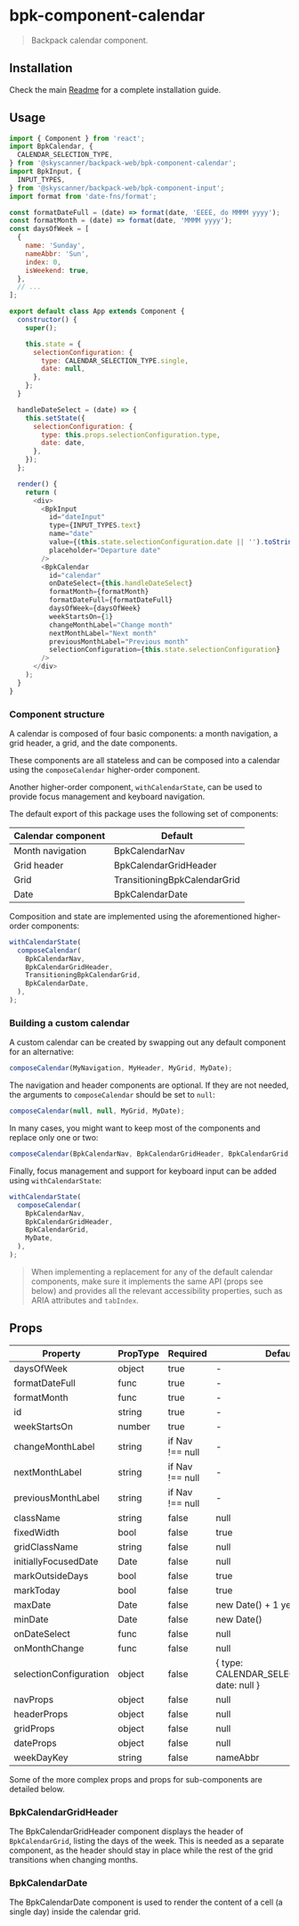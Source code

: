 # bpk-component-calendar

> Backpack calendar component.

## Installation

Check the main [Readme](https://github.com/skyscanner/backpack#usage) for a complete installation guide.

## Usage

```js
import { Component } from 'react';
import BpkCalendar, {
  CALENDAR_SELECTION_TYPE,
} from '@skyscanner/backpack-web/bpk-component-calendar';
import BpkInput, {
  INPUT_TYPES,
} from '@skyscanner/backpack-web/bpk-component-input';
import format from 'date-fns/format';

const formatDateFull = (date) => format(date, 'EEEE, do MMMM yyyy');
const formatMonth = (date) => format(date, 'MMMM yyyy');
const daysOfWeek = [
  {
    name: 'Sunday',
    nameAbbr: 'Sun',
    index: 0,
    isWeekend: true,
  },
  // ...
];

export default class App extends Component {
  constructor() {
    super();

    this.state = {
      selectionConfiguration: {
        type: CALENDAR_SELECTION_TYPE.single,
        date: null,
      },
    };
  }

  handleDateSelect = (date) => {
    this.setState({
      selectionConfiguration: {
        type: this.props.selectionConfiguration.type,
        date: date,
      },
    });
  };

  render() {
    return (
      <div>
        <BpkInput
          id="dateInput"
          type={INPUT_TYPES.text}
          name="date"
          value={(this.state.selectionConfiguration.date || '').toString()}
          placeholder="Departure date"
        />
        <BpkCalendar
          id="calendar"
          onDateSelect={this.handleDateSelect}
          formatMonth={formatMonth}
          formatDateFull={formatDateFull}
          daysOfWeek={daysOfWeek}
          weekStartsOn={1}
          changeMonthLabel="Change month"
          nextMonthLabel="Next month"
          previousMonthLabel="Previous month"
          selectionConfiguration={this.state.selectionConfiguration}
        />
      </div>
    );
  }
}
```

### Component structure

A calendar is composed of four basic components: a month navigation, a grid header, a grid, and the date components.

These components are all stateless and can be composed into a calendar using the `composeCalendar` higher-order component.

Another higher-order component, `withCalendarState`, can be used to provide focus management and keyboard navigation.

The default export of this package uses the following set of components:

| Calendar component | Default                      |
| ------------------ | ---------------------------- |
| Month navigation   | BpkCalendarNav               |
| Grid header        | BpkCalendarGridHeader        |
| Grid               | TransitioningBpkCalendarGrid |
| Date               | BpkCalendarDate              |

Composition and state are implemented using the aforementioned higher-order components:

```js
withCalendarState(
  composeCalendar(
    BpkCalendarNav,
    BpkCalendarGridHeader,
    TransitioningBpkCalendarGrid,
    BpkCalendarDate,
  ),
);
```

### Building a custom calendar

A custom calendar can be created by swapping out any default component for an alternative:

```js
composeCalendar(MyNavigation, MyHeader, MyGrid, MyDate);
```

The navigation and header components are optional. If they are not needed, the arguments to `composeCalendar` should be set to `null`:

```js
composeCalendar(null, null, MyGrid, MyDate);
```

In many cases, you might want to keep most of the components and replace only one or two:

```js
composeCalendar(BpkCalendarNav, BpkCalendarGridHeader, BpkCalendarGrid, MyDate);
```

Finally, focus management and support for keyboard input can be added using `withCalendarState`:

```js
withCalendarState(
  composeCalendar(
    BpkCalendarNav,
    BpkCalendarGridHeader,
    BpkCalendarGrid,
    MyDate,
  ),
);
```

> When implementing a replacement for any of the default calendar components, make sure it
> implements the same API (props see below) and provides all the relevant accessibility
> properties, such as ARIA attributes and `tabIndex`.

## Props

| Property               | PropType | Required        | Default Value                                        |
| ---------------------- | -------- | --------------- | ---------------------------------------------------- |
| daysOfWeek             | object   | true            | -                                                    |
| formatDateFull         | func     | true            | -                                                    |
| formatMonth            | func     | true            | -                                                    |
| id                     | string   | true            | -                                                    |
| weekStartsOn           | number   | true            | -                                                    |
| changeMonthLabel       | string   | if Nav !== null | -                                                    |
| nextMonthLabel         | string   | if Nav !== null | -                                                    |
| previousMonthLabel     | string   | if Nav !== null | -                                                    |
| className              | string   | false           | null                                                 |
| fixedWidth             | bool     | false           | true                                                 |
| gridClassName          | string   | false           | null                                                 |
| initiallyFocusedDate   | Date     | false           | null                                                 |
| markOutsideDays        | bool     | false           | true                                                 |
| markToday              | bool     | false           | true                                                 |
| maxDate                | Date     | false           | new Date() + 1 year                                  |
| minDate                | Date     | false           | new Date()                                           |
| onDateSelect           | func     | false           | null                                                 |
| onMonthChange          | func     | false           | null                                                 |
| selectionConfiguration | object   | false           | { type: CALENDAR_SELECTION_TYPE.single, date: null } |
| navProps               | object   | false           | null                                                 |
| headerProps            | object   | false           | null                                                 |
| gridProps              | object   | false           | null                                                 |
| dateProps              | object   | false           | null                                                 |
| weekDayKey             | string   | false           | nameAbbr                                             |

Some of the more complex props and props for sub-components are detailed below.

### BpkCalendarGridHeader

The BpkCalendarGridHeader component displays the header of `BpkCalendarGrid`, listing
the days of the week. This is needed as a separate component, as the header should stay
in place while the rest of the grid transitions when changing months.


### BpkCalendarDate

The BpkCalendarDate component is used to render the content of a cell
(a single day) inside the calendar grid.